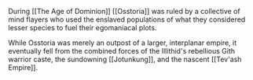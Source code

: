 During [[The Age of Dominion]] [[Osstoria]] was ruled by a collective of mind flayers who used the enslaved populations of what they considered lesser species to fuel their egomaniacal plots. 

While Osstoria was merely an outpost of a larger, interplanar empire, it eventually fell from the combined forces of the Illithid's rebellious Gith warrior caste, the sundowning [[Jotunkung]], and the nascent [[Tev'ash Empire]]. 
